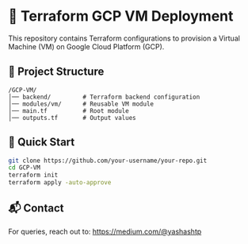 # 🚀 Terraform GCP VM Deployment

This repository contains Terraform configurations to provision a Virtual Machine (VM) on Google Cloud Platform (GCP).

## 📂 Project Structure
```
/GCP-VM/
│── backend/         # Terraform backend configuration
│── modules/vm/      # Reusable VM module
│── main.tf          # Root module
│── outputs.tf       # Output values
```

## 🚀 Quick Start
```bash
git clone https://github.com/your-username/your-repo.git
cd GCP-VM
terraform init
terraform apply -auto-approve
```

## 📬 Contact
For queries, reach out to: https://medium.com/@yashashtp 

